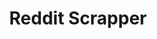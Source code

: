 ---
title: "Reddit Scrapper"
# excerpt: "<br/><img src='/images/500x300.png'>"
collection: projects
redirect_to: https://github.com/YashBhartia00/DataScraping
---